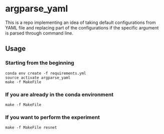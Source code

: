 # argparse_yaml
This is a repo implementing an idea of taking default configurations from YAML file and replacing part of the configurations if the specific argument is parsed through command line.

## Usage
### Starting from the beginning
```
conda env create -f requirements.yml
source activate argparse_yaml
make -f MakeFile
```

### If you are already in the conda environment
```
make -f MakeFile
```

### If you want to perform the experiment
```
make -f MakeFile resnet
```